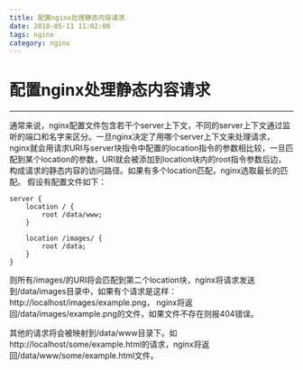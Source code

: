 ```yaml
---
title: 配置nginx处理静态内容请求
date: 2018-05-11 11:02:00
tags: nginx
category: nginx
---
```


# 配置nginx处理静态内容请求
-----------------
通常来说，nginx配置文件包含若干个server上下文，不同的server上下文通过监听的端口和名字来区分。一旦nginx决定了用哪个server上下文来处理请求，nginx就会用请求URI与server块指令中配置的location指令的参数相比较，一旦匹配到某个location的参数，URI就会被添加到location块内的root指令参数后边，构成请求的静态内容的访问路径。如果有多个location匹配，nginx选取最长的匹配。
假设有配置文件如下：

    server {
        location / {
            root /data/www;
        }

        location /images/ {
            root /data;
        }
    }

则所有/images/的URI将会匹配到第二个location块，nginx将请求发送到/data/images目录中，如果有个请求是这样：http://localhost/images/example.png， nginx将返回/data/images/example.png的文件，如果文件不存在则报404错误。

其他的请求将会被映射到/data/www目录下。如http://localhost/some/example.html的请求，nginx将返回/data/www/some/example.html文件。
